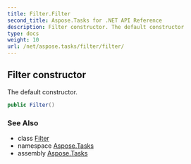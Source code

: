 ```yaml
---
title: Filter.Filter
second_title: Aspose.Tasks for .NET API Reference
description: Filter constructor. The default constructor
type: docs
weight: 10
url: /net/aspose.tasks/filter/filter/
---
```

## Filter constructor

The default constructor.

```csharp
public Filter()
```

### See Also

* class [Filter](../)
* namespace [Aspose.Tasks](../../filter/)
* assembly [Aspose.Tasks](../../../)


